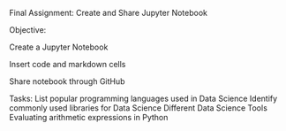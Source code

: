 Final Assignment: Create and Share Jupyter Notebook

Objective:

Create a Jupyter Notebook

Insert code and markdown cells

Share notebook through GitHub

Tasks:
List popular programming languages used in Data Science
Identify commonly used libraries for Data Science
Different Data Science Tools
Evaluating arithmetic expressions in Python
